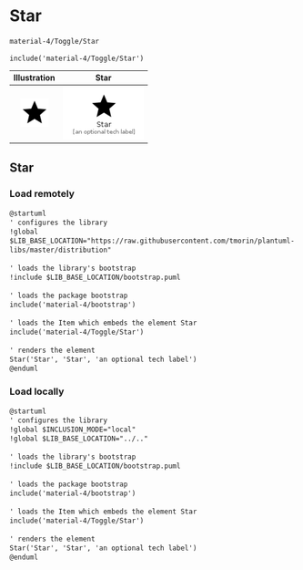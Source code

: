 # Star


```text
material-4/Toggle/Star
```

```text
include('material-4/Toggle/Star')
```



| Illustration | Star |
| :---: | :---: |
| ![illustration for Illustration](../../material-4/Toggle/Star.png) | ![illustration for Star](../../material-4/Toggle/Star.Local.png) |




## Star

### Load remotely
```plantuml
@startuml
' configures the library
!global $LIB_BASE_LOCATION="https://raw.githubusercontent.com/tmorin/plantuml-libs/master/distribution"

' loads the library's bootstrap
!include $LIB_BASE_LOCATION/bootstrap.puml

' loads the package bootstrap
include('material-4/bootstrap')

' loads the Item which embeds the element Star
include('material-4/Toggle/Star')

' renders the element
Star('Star', 'Star', 'an optional tech label')
@enduml
```

### Load locally
```plantuml
@startuml
' configures the library
!global $INCLUSION_MODE="local"
!global $LIB_BASE_LOCATION="../.."

' loads the library's bootstrap
!include $LIB_BASE_LOCATION/bootstrap.puml

' loads the package bootstrap
include('material-4/bootstrap')

' loads the Item which embeds the element Star
include('material-4/Toggle/Star')

' renders the element
Star('Star', 'Star', 'an optional tech label')
@enduml
```

